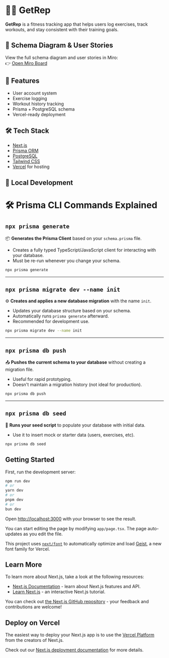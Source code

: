 # 🏋️‍♂️ GetRep

**GetRep** is a fitness tracking app that helps users log exercises, track workouts, and stay consistent with their training goals.

## 🧠 Schema Diagram & User Stories

View the full schema diagram and user stories in Miro:  
👉 [Open Miro Board](https://miro.com/app/board/uXjVIrSuMVk=/?share_link_id=378624079543)

## 🚀 Features

- User account system
- Exercise logging
- Workout history tracking
- Prisma + PostgreSQL schema
- Vercel-ready deployment

## 🛠️ Tech Stack

- [Next.js](https://nextjs.org/)
- [Prisma ORM](https://www.prisma.io/)
- [PostgreSQL](https://www.postgresql.org/)
- [Tailwind CSS](https://tailwindcss.com/)
- [Vercel](https://vercel.com/) for hosting

## 🧪 Local Development

# 🛠️ Prisma CLI Commands Explained

## `npx prisma generate`

📦 **Generates the Prisma Client** based on your `schema.prisma` file.

- Creates a fully typed TypeScript/JavaScript client for interacting with your database.
- Must be re-run whenever you change your schema.

```bash
npx prisma generate
```

---

## `npx prisma migrate dev --name init`

⚙️ **Creates and applies a new database migration** with the name `init`.

- Updates your database structure based on your schema.
- Automatically runs `prisma generate` afterward.
- Recommended for development use.

```bash
npx prisma migrate dev --name init
```

---

## `npx prisma db push`

📤 **Pushes the current schema to your database** without creating a migration file.

- Useful for rapid prototyping.
- Doesn't maintain a migration history (not ideal for production).

```bash
npx prisma db push
```

---

## `npx prisma db seed`

🌱 **Runs your seed script** to populate your database with initial data.

- Use it to insert mock or starter data (users, exercises, etc).

```bash
npx prisma db seed
```

## Getting Started

First, run the development server:

```bash
npm run dev
# or
yarn dev
# or
pnpm dev
# or
bun dev
```

Open [http://localhost:3000](http://localhost:3000) with your browser to see the result.

You can start editing the page by modifying `app/page.tsx`. The page auto-updates as you edit the file.

This project uses [`next/font`](https://nextjs.org/docs/app/building-your-application/optimizing/fonts) to automatically optimize and load [Geist](https://vercel.com/font), a new font family for Vercel.

## Learn More

To learn more about Next.js, take a look at the following resources:

- [Next.js Documentation](https://nextjs.org/docs) - learn about Next.js features and API.
- [Learn Next.js](https://nextjs.org/learn) - an interactive Next.js tutorial.

You can check out [the Next.js GitHub repository](https://github.com/vercel/next.js) - your feedback and contributions are welcome!

## Deploy on Vercel

The easiest way to deploy your Next.js app is to use the [Vercel Platform](https://vercel.com/new?utm_medium=default-template&filter=next.js&utm_source=create-next-app&utm_campaign=create-next-app-readme) from the creators of Next.js.

Check out our [Next.js deployment documentation](https://nextjs.org/docs/app/building-your-application/deploying) for more details.
